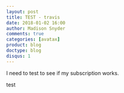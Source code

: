 ```yaml
---
layout: post
title: TEST - travis
date: 2018-01-02 16:00
author: Madison Snyder
comments: true
categories: [avatax]
product: blog
doctype: blog
disqus: 1
---
```


I need to test to see if my subscription works.


test 
